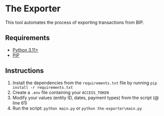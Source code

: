 # The Exporter

This tool automates the process of exporting transactions from BIP.

## Requirements

- [Python 3.11+](https://www.python.org/downloads/)
- [PIP](https://pip.pypa.io/en/stable/installation/)

## Instructions

1. Install the dependencies from the `requirements.txt` file by running `pip install -r requirements.txt`
2. Create a `.env` file containing your `ACCESS_TOKEN`
3. Modify your values (entity ID, dates, payment types) from the script (@ line 61)
4. Run the script: `python main.py` or `python the-exporter\main.py`
